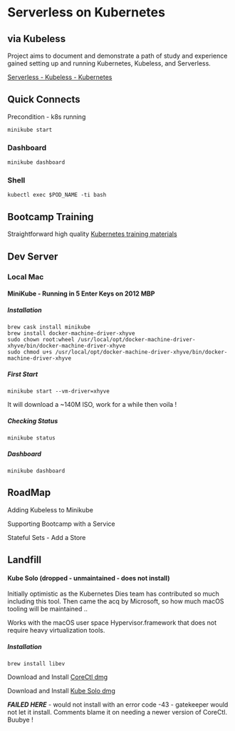 # Serverless on Kubernetes
## via Kubeless

Project aims to document and demonstrate a path of study and experience gained setting up and running Kubernetes, Kubeless, and Serverless.

[Serverless - Kubeless - Kubernetes](https://yuml.me/rolandhordos/diagram/scruffy;dir:TB/class/[%20Serverless%20%7C%20-%20cloud%20code%20anywhere%20]%20-%20[%20Kubeless%20%7C%20-%20brings%20serverless%20to%20k8s%20],%20[%20Kubeless%20]%20-%20[%20Kubernetes%20%7C%20-%20move%20your%20cloud%20anywhere%20])

## Quick Connects

Precondition - k8s running
	
	minikube start

### Dashboard

	minikube dashboard

### Shell

	kubectl exec $POD_NAME -ti bash

## Bootcamp Training

Straightforward high quality [Kubernetes training materials](https://kubernetes.io/docs/tutorials/kubernetes-basics/deploy-intro/)

## Dev Server

### Local Mac

#### MiniKube - Running in 5 Enter Keys on 2012 MBP

##### Installation

	brew cask install minikube
  	brew install docker-machine-driver-xhyve
  	sudo chown root:wheel /usr/local/opt/docker-machine-driver-xhyve/bin/docker-machine-driver-xhyve
	sudo chmod u+s /usr/local/opt/docker-machine-driver-xhyve/bin/docker-machine-driver-xhyve

##### First Start

	minikube start --vm-driver=xhyve
	
It will download a ~140M ISO, work for a while then voila !

##### Checking Status

	minikube status
	
##### Dashboard

	minikube dashboard	


## RoadMap

Adding Kubeless to Minikube

Supporting Bootcamp with a Service

Stateful Sets - Add a Store



## Landfill

#### Kube Solo (dropped - unmaintained - does not install)

Initially optimistic as the Kubernetes Dies team has contributed so much including this tool.  Then came the acq by Microsoft, so how much macOS tooling will be maintained ..

Works with the macOS user space Hypervisor.framework that does not require heavy virtualization tools.

##### Installation

	brew install libev
	
Download and Install [CoreCtl dmg](https://github.com/TheNewNormal/corectl.app/releases/download/v0.2.9/corectl_v0.2.9.dmg)

Download and Install [Kube Solo dmg](https://github.com/TheNewNormal/kube-solo-osx/releases/download/v1.0.3/Kube-Solo_v1.0.3.dmg)

***FAILED HERE*** - would not install with an error code -43 - gatekeeper would not let it install.  Comments blame it on needing a newer version of CoreCtl.  Buubye !
